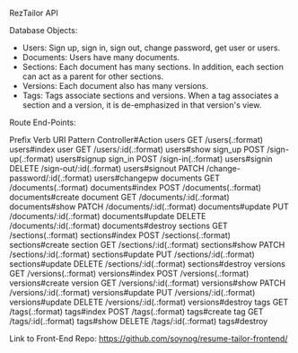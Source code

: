 RezTailor API

Database Objects:
- Users: Sign up, sign in, sign out, change password, get user or users.
- Documents: Users have many documents.
- Sections: Each document has many sections. In addition, each section can act as a parent for other sections.
- Versions: Each document also has many versions.
- Tags: Tags associate sections and versions. When a tag associates a section and a version, it is de-emphasized in that version's view.


Route End-Points:

Prefix    Verb   URI Pattern                    Controller#Action
    users GET    /users(.:format)               users#index
     user GET    /users/:id(.:format)           users#show
  sign_up POST   /sign-up(.:format)             users#signup
  sign_in POST   /sign-in(.:format)             users#signin
          DELETE /sign-out/:id(.:format)        users#signout
          PATCH  /change-password/:id(.:format) users#changepw
documents GET    /documents(.:format)           documents#index
          POST   /documents(.:format)           documents#create
 document GET    /documents/:id(.:format)       documents#show
          PATCH  /documents/:id(.:format)       documents#update
          PUT    /documents/:id(.:format)       documents#update
          DELETE /documents/:id(.:format)       documents#destroy
 sections GET    /sections(.:format)            sections#index
          POST   /sections(.:format)            sections#create
  section GET    /sections/:id(.:format)        sections#show
          PATCH  /sections/:id(.:format)        sections#update
          PUT    /sections/:id(.:format)        sections#update
          DELETE /sections/:id(.:format)        sections#destroy
 versions GET    /versions(.:format)            versions#index
          POST   /versions(.:format)            versions#create
  version GET    /versions/:id(.:format)        versions#show
          PATCH  /versions/:id(.:format)        versions#update
          PUT    /versions/:id(.:format)        versions#update
          DELETE /versions/:id(.:format)        versions#destroy
     tags GET    /tags(.:format)                tags#index
          POST   /tags(.:format)                tags#create
      tag GET    /tags/:id(.:format)            tags#show
          DELETE /tags/:id(.:format)            tags#destroy


Link to Front-End Repo:
<https://github.com/soynog/resume-tailor-frontend/>
